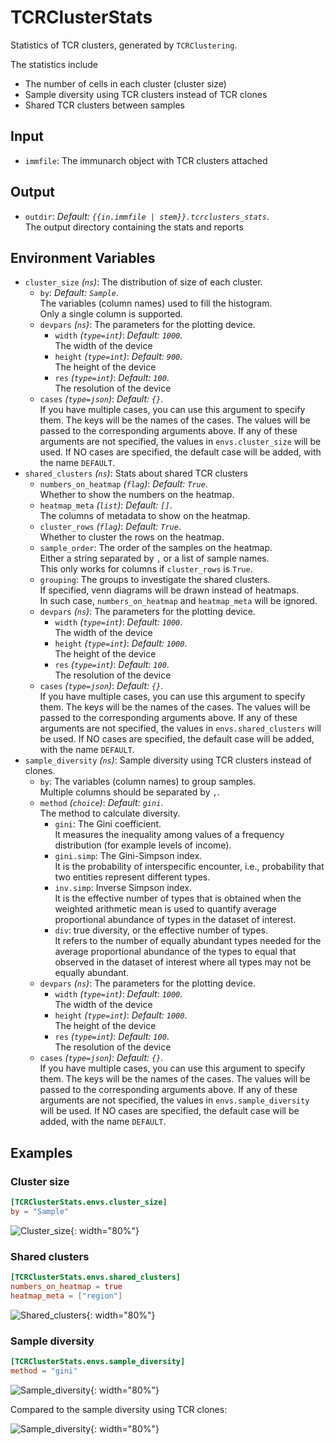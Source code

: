 # TCRClusterStats

Statistics of TCR clusters, generated by `TCRClustering`.

The statistics include

- The number of cells in each cluster (cluster size)
- Sample diversity using TCR clusters instead of TCR clones
- Shared TCR clusters between samples

## Input

- `immfile`:
    The immunarch object with TCR clusters attached

## Output

- `outdir`: *Default: `{{in.immfile | stem}}.tcrclusters_stats`*. <br />
    The output directory containing the stats and reports

## Environment Variables

- `cluster_size` *(`ns`)*:
    The distribution of size of each cluster.<br />
    - `by`: *Default: `Sample`*. <br />
        The variables (column names) used to fill the histogram.<br />
        Only a single column is supported.<br />
    - `devpars` *(`ns`)*:
        The parameters for the plotting device.<br />
        - `width` *(`type=int`)*: *Default: `1000`*. <br />
            The width of the device
        - `height` *(`type=int`)*: *Default: `900`*. <br />
            The height of the device
        - `res` *(`type=int`)*: *Default: `100`*. <br />
            The resolution of the device
    - `cases` *(`type=json`)*: *Default: `{}`*. <br />
        If you have multiple cases, you can use this
        argument to specify them. The keys will be the names of the
        cases. The values will be passed to the corresponding arguments
        above. If any of these arguments are not specified, the values
        in `envs.cluster_size` will be used. If NO cases are
        specified, the default case will be added, with the name
        `DEFAULT`.<br />
- `shared_clusters` *(`ns`)*:
    Stats about shared TCR clusters
    - `numbers_on_heatmap` *(`flag`)*: *Default: `True`*. <br />
        Whether to show the
        numbers on the heatmap.<br />
    - `heatmap_meta` *(`list`)*: *Default: `[]`*. <br />
        The columns of metadata to show on the
        heatmap.<br />
    - `cluster_rows` *(`flag`)*: *Default: `True`*. <br />
        Whether to cluster the rows on the heatmap.<br />
    - `sample_order`:
        The order of the samples on the heatmap.<br />
        Either a string separated by `,` or a list of sample names.<br />
        This only works for columns if `cluster_rows` is `True`.<br />
    - `grouping`:
        The groups to investigate the shared clusters.<br />
        If specified, venn diagrams will be drawn instead of heatmaps.<br />
        In such case, `numbers_on_heatmap` and `heatmap_meta` will be
        ignored.<br />
    - `devpars` *(`ns`)*:
        The parameters for the plotting device.<br />
        - `width` *(`type=int`)*: *Default: `1000`*. <br />
            The width of the device
        - `height` *(`type=int`)*: *Default: `1000`*. <br />
            The height of the device
        - `res` *(`type=int`)*: *Default: `100`*. <br />
            The resolution of the device
    - `cases` *(`type=json`)*: *Default: `{}`*. <br />
        If you have multiple cases, you can use this
        argument to specify them. The keys will be the names of the
        cases. The values will be passed to the corresponding arguments
        above. If any of these arguments are not specified, the values
        in `envs.shared_clusters` will be used. If NO cases are
        specified, the default case will be added, with the name
        `DEFAULT`.<br />
- `sample_diversity` *(`ns`)*:
    Sample diversity using TCR clusters instead of
    clones.<br />
    - `by`:
        The variables (column names) to group samples.<br />
        Multiple columns should be separated by `,`.<br />
    - `method` *(`choice`)*: *Default: `gini`*. <br />
        The method to calculate diversity.<br />
        - `gini`:
            The Gini coefficient.<br />
            It measures the inequality among values of a frequency
            distribution (for example levels of income).<br />
        - `gini.simp`:
            The Gini-Simpson index.<br />
            It is the probability of interspecific encounter, i.e.,
            probability that two entities represent different types.<br />
        - `inv.simp`:
            Inverse Simpson index.<br />
            It is the effective number of types that is obtained when
            the weighted arithmetic mean is used to quantify average
            proportional abundance of types in the dataset of interest.<br />
        - `div`:
            true diversity, or the effective number of types.<br />
            It refers to the number of equally abundant types needed
            for the average proportional abundance of the types to
            equal that observed in the dataset of interest where all
            types may not be equally abundant.<br />
    - `devpars` *(`ns`)*:
        The parameters for the plotting device.<br />
        - `width` *(`type=int`)*: *Default: `1000`*. <br />
            The width of the device
        - `height` *(`type=int`)*: *Default: `1000`*. <br />
            The height of the device
        - `res` *(`type=int`)*: *Default: `100`*. <br />
            The resolution of the device
    - `cases` *(`type=json`)*: *Default: `{}`*. <br />
        If you have multiple cases, you can use this
        argument to specify them. The keys will be the names of the
        cases. The values will be passed to the corresponding arguments
        above. If any of these arguments are not specified, the values
        in `envs.sample_diversity` will be used. If NO cases are
        specified, the default case will be added, with the name
        `DEFAULT`.<br />

## Examples

### Cluster size

```toml
[TCRClusterStats.envs.cluster_size]
by = "Sample"
```

![Cluster_size](../latest/processes/images/TCRClusteringStats_cluster_size.png){: width="80%"}

### Shared clusters

```toml
[TCRClusterStats.envs.shared_clusters]
numbers_on_heatmap = true
heatmap_meta = ["region"]
```

![Shared_clusters](../latest/processes/images/TCRClusteringStats_shared_clusters.png){: width="80%"}

### Sample diversity

```toml
[TCRClusterStats.envs.sample_diversity]
method = "gini"
```

![Sample_diversity](../latest/processes/images/TCRClusteringStats_sample_diversity.png){: width="80%"}

Compared to the sample diversity using TCR clones:<br />

![Sample_diversity](../latest/processes/images/Immunarch_sample_diversity.png){: width="80%"}

